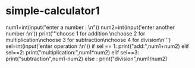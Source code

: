 # simple-calculator1
num1=int(input("enter a number  : \n"))
num2=int(input('enter another number :\n'))
print('''choose 1 for addition \nchoose 2 for multiplication\nchoose 3 for subtraction\nchoose 4 for division\n''')
sel=int(input('enter operation :\n'))
if sel == 1:
   print("add:",num1+num2)
elif sel==2:
   print("multiplication:",num1*num2)
elif sel==3:
   print("subtraction",num1-num2)
else :
   print("division",num1/num2)
